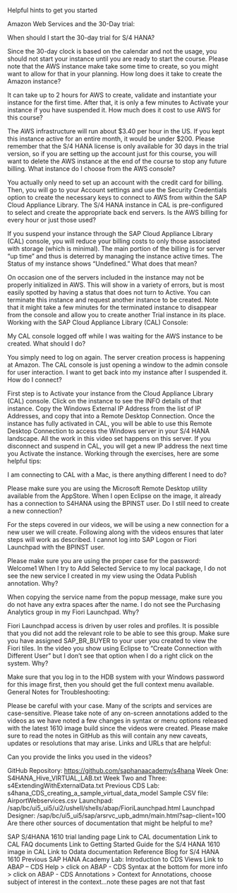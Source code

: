 Helpful hints to get you started


Amazon Web Services and the 30-Day trial:

When should I start the 30-day trial for S/4 HANA?

Since the 30-day clock is based on the calendar and not the usage, you should not start your instance until you are ready to start the course. Please note that the AWS instance make take some time to create, so you might want to allow for that in your planning.
How long does it take to create the Amazon instance?

It can take up to 2 hours for AWS to create, validate and instantiate your instance for the first time. After that, it is only a few minutes to Activate your instance if you have suspended it.
How much does it cost to use AWS for this course?

The AWS infrastructure will run about $3.40 per hour in the US. If you kept this instance active for an entire month, it would be under $200. Please remember that the S/4 HANA license is only available for 30 days in the trial version, so if you are setting up the account just for this course, you will want to delete the AWS instance at the end of the course to stop any future billing.
What instance do I choose from the AWS console?

You actually only need to set up an account with the credit card for billing. Then, you will go to your Account settings and use the Security Credentials option to create the necessary keys to connect to AWS from within the SAP Cloud Appliance Library.  The S/4 HANA instance in CAL is pre-configured to select and create the appropriate back end servers.
Is the AWS billing for every hour or just those used?

If you suspend your instance through the SAP Cloud Appliance Library (CAL) console, you will reduce your billing costs to only those associated with storage (which is minimal). The main portion of the billing is for server “up time” and thus is deterred by managing the instance active times.
The Status of my instance shows “Undefined.”  What does that mean?

On occasion one of the servers included in the instance may not be properly initialized in AWS. This will show in a variety of errors, but is most easily spotted by having a status that does not turn to Active.  You can terminate this instance and request another instance to be created.  Note that it might take a few minutes for the terminated instance to disappear from the console and allow you to create another Trial instance in its place.
Working with the SAP Cloud Appliance Library (CAL) Console:

My CAL console logged off while I was waiting for the AWS instance to be created. What should I do?

You simply need to log on again. The server creation process is happening at Amazon.  The CAL console is just opening a window to the admin console for user interaction.
I want to get back into my instance after I suspended it. How do I connect?

First step is to Activate your instance from the Cloud Appliance Library (CAL) console.
Click on the instance to see the INFO details of that instance.
Copy the Windows External IP Address from the list of IP Addresses, and copy that into a Remote Desktop Connection.
Once the instance has fully activated in CAL, you will be able to use this Remote Desktop Connection to access the Windows server in your S/4 HANA landscape. All the work in this video set happens on this server.
If you disconnect and suspend in CAL, you will get a new IP address the next time you Activate the instance.
Working through the exercises, here are some helpful tips:

I am connecting to CAL with a Mac, is there anything different I need to do?

Please make sure you are using the Microsoft Remote Desktop utility available from the AppStore. 
When I open Eclipse on the image, it already has a connection to S4HANA using the BPINST user. Do I still need to create a new connection?

For the steps covered in our videos, we will be using a new connection for a new user we will create. Following along with the videos ensures that later steps will work as described.
I cannot log into SAP Logon or Fiori Launchpad with the BPINST user.

Please make sure you are using the proper case for the password: Welcome1
When I try to Add Selected Service to my local package, I do not see the new service I created in my view using the Odata Publish annotation. Why?

When copying the service name from the popup message, make sure you do not have any extra spaces after the name.
I do not see the Purchasing Analytics group in my Fiori Launchpad. Why?

Fiori Launchpad access is driven by user roles and profiles. It is possible that you did not add the relevant role to be able to see this group.  Make sure you have assigned SAP_BR_BUYER to your user you created to view the Fiori tiles.
In the video you show using Eclipse to “Create Connection with Different User” but I don’t see that option when I do a right click on the system.  Why?

Make sure that you log in to the HDB system with your Windows password for this image first, then you should get the full context menu available.
General Notes for Troubleshooting:  

Please be careful with your case. Many of the scripts and services are case-sensitive.
Please take note of any on-screen annotations added to the videos as we have noted a few changes in syntax or menu options released with the latest 1610 image build since the videos were created.
Please make sure to read the notes in GitHub as this will contain any new caveats, updates or resolutions that may arise.
Links and URLs that are helpful:

Can you provide the links you used in the videos?

GitHub Repository: https://github.com/saphanaacademy/s4hana
Week One: S4HANA_Hive_VIRTUAL_LAB.txt
Week Two and Three: s4ExtendingWithExternalData.txt
Previous CDS Lab: s4hana_CDS_creating_a_sample_virtual_data_model
Sample CSV file: AirportWebservices.csv
Launchpad: /sap/bc/ui5_ui5/ui2/ushell/shells/abap/FioriLaunchpad.html
Launchpad Designer: /sap/bc/ui5_ui5/sap/arsrvc_upb_admn/main.html?sap-client=100
Are there other sources of documentation that might be helpful to me?

SAP S/4HANA 1610 trial landing page
Link to CAL documentation
Link to CAL FAQ documents
Link to Getting Started Guide for the S/4 HANA 1610 image in CAL
Link to Odata documentation
Reference Blog for S/4 HANA 1610 
Previous SAP HANA Academy Lab: Introduction to CDS Views
Link to ABAP – CDS Help > click on ABAP - CDS Syntax at the bottom for more info > click on ABAP - CDS Annotations > Context for Annotations, choose subject of interest in the context...note these pages are not that fast
